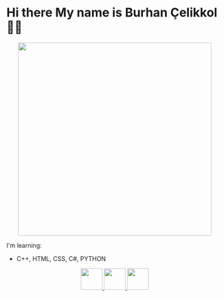 # Hi there My name is Burhan Çelikkol 👋🏻

<p align=center><img align="center" src="https://trhiphopgundemi.com/green_stable.gif" width="450"></p>

I'm learning:
<br>
 * C++, HTML, CSS, C#, PYTHON

<p align=center><a href="https://github.com/burhanclkkl"> <img src="https://image.flaticon.com/icons/svg/25/25657.svg" width="50"> </a> 
<a href="https://www.linkedin.com/in/burhan-clkkl/"> <img src="https://image.flaticon.com/icons/svg/174/174857.svg" width="50"> </a> 
<a href="https://twitter.com/burhan_clkkl"> <img src="https://image.flaticon.com/icons/svg/124/124021.svg" width="50"> </a> </p>

